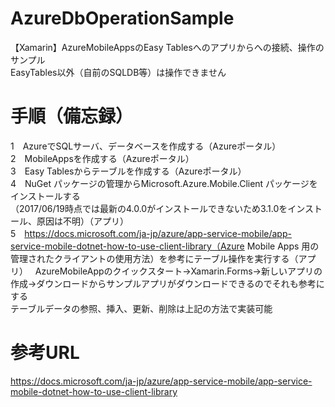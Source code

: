 # AzureDbOperationSample
【Xamarin】AzureMobileAppsのEasy Tablesへのアプリからへの接続、操作のサンプル  
EasyTables以外（自前のSQLDB等）は操作できません

# 手順（備忘録）
1　AzureでSQLサーバ、データベースを作成する（Azureポータル）  
2　MobileAppsを作成する（Azureポータル）  
3　Easy Tablesからテーブルを作成する（Azureポータル）  
4　NuGet パッケージの管理からMicrosoft.Azure.Mobile.Client パッケージをインストールする  
（2017/06/19時点では最新の4.0.0がインストールできないため3.1.0をインストール、原因は不明）（アプリ）  
5　https://docs.microsoft.com/ja-jp/azure/app-service-mobile/app-service-mobile-dotnet-how-to-use-client-library（Azure Mobile Apps 用の管理されたクライアントの使用方法）を参考にテーブル操作を実行する（アプリ）  
AzureMobileAppのクイックスタート→Xamarin.Forms→新しいアプリの作成→ダウンロードからサンプルアプリがダウンロードできるのでそれも参考にする  
テーブルデータの参照、挿入、更新、削除は上記の方法で実装可能

# 参考URL
https://docs.microsoft.com/ja-jp/azure/app-service-mobile/app-service-mobile-dotnet-how-to-use-client-library

